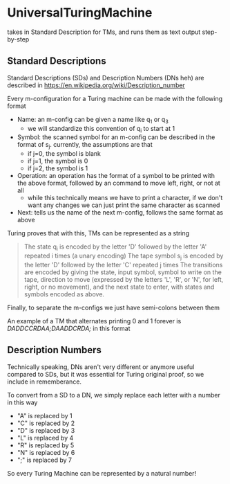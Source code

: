 # UniversalTuringMachine

takes in Standard Description for TMs, and runs them as text output step-by-step

## Standard Descriptions
Standard Descriptions (SDs) and Description Numbers (DNs heh) are described in https://en.wikipedia.org/wiki/Description_number

Every m-configuration for a Turing machine can be made with the following format
- Name: an m-config can be given a name like q<sub>1</sub> or q<sub>3</sub>
   - we will standardize this convention of q<sub>i</sub> to start at 1
- Symbol: the scanned symbol for an m-config can be described in the format of  s<sub>j</sub>. currently, the assumptions are that
   - if j=0, the symbol is blank
   - if j=1, the symbol is 0
   - if j=2, the symbol is 1
- Operation: an operation has the format of a symbol to be printed with the above format, followed by an command to move left, right, or not at all
   - while this technically means we have to print a character, if we don't want any changes we can just print the same character as scanned
- Next: tells us the name of the next m-config, follows the same format as above

Turing proves that with this, TMs can be represented as a string
> The state q<sub>i</sub> is encoded by the letter 'D' followed by the letter 'A' repeated i times (a unary encoding)
The tape symbol s<sub>j</sub> is encoded by the letter 'D' followed by the letter 'C' repeated j times
The transitions are encoded by giving the state, input symbol, symbol to write on the tape, direction to move (expressed by the letters 'L', 'R', or 'N', for left, right, or no movement), and the next state to enter, with states and symbols encoded as above.

Finally, to separate the m-configs we just have semi-colons between them

An example of a TM that alternates printing 0 and 1 forever is *DADDCCRDAA;DAADDCRDA;* in this format

## Description Numbers
Technically speaking, DNs aren't very different or anymore useful compared to SDs, but it was essential for Turing original proof, so we include in rememberance.

To convert from a SD to a DN, we simply replace each letter with a number in this way
- "A" is replaced by 1
- "C" is replaced by 2
- "D" is replaced by 3
- "L" is replaced by 4
- "R" is replaced by 5
- "N" is replaced by 6
- ";" is replaced by 7

So every Turing Machine can be represented by a natural number!
